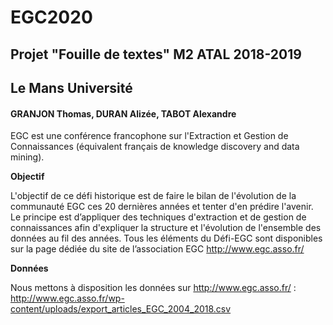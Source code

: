 # EGC2020

## Projet "Fouille de textes" M2 ATAL 2018-2019
## Le Mans Université

#### GRANJON Thomas, DURAN Alizée, TABOT Alexandre

EGC est une conférence francophone sur l'Extraction et Gestion de Connaissances (équivalent français de knowledge discovery and data mining).

__Objectif__

L'objectif de ce défi historique est de faire le bilan de l'évolution de la communauté EGC ces 20 dernières années et tenter d'en prédire l'avenir. 
Le principe est d’appliquer des techniques d'extraction et de gestion de connaissances afin d'expliquer la structure et l'évolution de l'ensemble
des données au fil des années.
Tous les éléments du Défi-EGC sont disponibles sur la page dédiée du site de l’association EGC http://www.egc.asso.fr/

__Données__

Nous mettons à disposition les données sur http://www.egc.asso.fr/ : http://www.egc.asso.fr/wp-content/uploads/export_articles_EGC_2004_2018.csv

